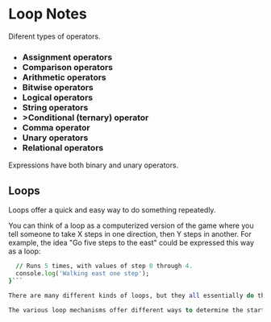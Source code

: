 # Loop Notes #

Diferent types of operators.

<h3>
 <ul>
   <li>Assignment operators</li>
   <li>Comparison operators</li>
   <li>Arithmetic operators</li>
   <li>Bitwise operators</li>
   <li>Logical operators</li>
   <li>String operators</li>
   <li>>Conditional (ternary) operator</li>
   <li>Comma operator</li>
   <li>Unary operators</li>
   <li>Relational operators</li>
</ul>
</h3>
Expressions have both binary and unary operators.

## Loops ##

Loops offer a quick and easy way to do something repeatedly. 

You can think of a loop as a computerized version of the game where you tell someone to take X steps in one direction, then Y steps in another. For example, the idea "Go five steps to the east" could be expressed this way as a loop:

```for (let step = 0; step < 5; step++) {
  // Runs 5 times, with values of step 0 through 4.
  console.log('Walking east one step');
}```

There are many different kinds of loops, but they all essentially do the same thing: they repeat an action some number of times. (Note that it's possible that number could be zero!)

The various loop mechanisms offer different ways to determine the start and end points of the loop. There are various situations that are more easily served by one type of loop over the others.